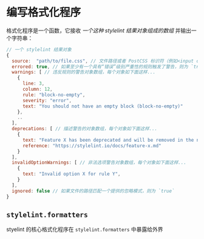 # 编写格式化程序

格式化程序是一个函数，它接收 *一个这种 stylelint 结果对象组成的数组* 并输出一个字符串：

```js
// 一个 stylelint 结果对象
{
  source:  "path/to/file.css", // 文件路径或者 PostCSS 标识符（例如<input css 1>）
  errored: true, // 如果至少有一个具有“错误”级别严重性的规则触发了警告，则为 `true`
  warnings: [ // 违反规则的警告对象数组，每个对象如下面这样...
    {
      line: 3,
      column: 12,
      rule: "block-no-empty",
      severity: "error",
      text: "You should not have an empty block (block-no-empty)"
    },
    ..
  ],
  deprecations: [ // 描述警告的对象数组，每个对象如下面这样...
    {
      text: "Feature X has been deprecated and will be removed in the next major version.",
      reference: "https://stylelint.io/docs/feature-x.md"
    }
  ],
  invalidOptionWarnings: [ // 非法选项警告对象数组，每个对象如下面这样...
    {
      text: "Invalid option X for rule Y",
    }
  ],
  ignored: false // 如果文件的路径匹配一个提供的忽略模式，则为 `true`
}
```

## `stylelint.formatters`

styelint 的核心格式化程序在 `stylelint.formatters` 中暴露给外界
